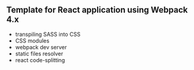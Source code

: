 ## Template for React application using Webpack 4.x

* transpiling SASS into CSS
* CSS modules
* webpack dev server
* static files resolver
* react code-splitting